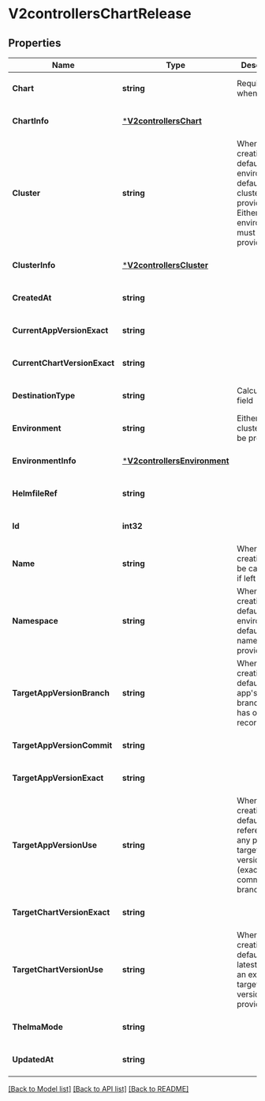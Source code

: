 # V2controllersChartRelease

## Properties
Name | Type | Description | Notes
------------ | ------------- | ------------- | -------------
**Chart** | **string** | Required when creating | [optional] [default to null]
**ChartInfo** | [***V2controllersChart**](v2controllers.Chart.md) |  | [optional] [default to null]
**Cluster** | **string** | When creating, will default the environment&#39;s default cluster, if provided. Either this or environment must be provided. | [optional] [default to null]
**ClusterInfo** | [***V2controllersCluster**](v2controllers.Cluster.md) |  | [optional] [default to null]
**CreatedAt** | **string** |  | [optional] [default to null]
**CurrentAppVersionExact** | **string** |  | [optional] [default to null]
**CurrentChartVersionExact** | **string** |  | [optional] [default to null]
**DestinationType** | **string** | Calculated field | [optional] [default to null]
**Environment** | **string** | Either this or cluster must be provided. | [optional] [default to null]
**EnvironmentInfo** | [***V2controllersEnvironment**](v2controllers.Environment.md) |  | [optional] [default to null]
**HelmfileRef** | **string** |  | [optional] [default to null]
**Id** | **int32** |  | [optional] [default to null]
**Name** | **string** | When creating, will be calculated if left empty | [optional] [default to null]
**Namespace** | **string** | When creating, will default to the environment&#39;s default namespace, if provided | [optional] [default to null]
**TargetAppVersionBranch** | **string** | When creating, will default to the app&#39;s main branch if it has one recorded | [optional] [default to null]
**TargetAppVersionCommit** | **string** |  | [optional] [default to null]
**TargetAppVersionExact** | **string** |  | [optional] [default to null]
**TargetAppVersionUse** | **string** | When creating, will default to referencing any provided target app version field (exact, then commit, then branch) | [optional] [default to null]
**TargetChartVersionExact** | **string** |  | [optional] [default to null]
**TargetChartVersionUse** | **string** | When creating, will default to latest unless an exact target chart version is provided | [optional] [default to null]
**ThelmaMode** | **string** |  | [optional] [default to null]
**UpdatedAt** | **string** |  | [optional] [default to null]

[[Back to Model list]](../README.md#documentation-for-models) [[Back to API list]](../README.md#documentation-for-api-endpoints) [[Back to README]](../README.md)


